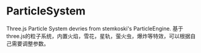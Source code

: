 # ParticleSystem
Three.js Particle System devries from stemkoski's ParticleEngine.
基于three.js的粒子系统，内置火焰，雪花，星轨，萤火虫，爆炸等特效，可以根据自己需要调整参数。
